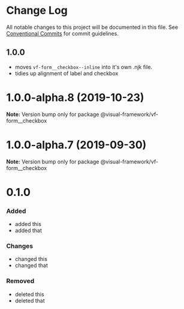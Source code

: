 # Change Log

All notable changes to this project will be documented in this file.
See [Conventional Commits](https://conventionalcommits.org) for commit guidelines.

## 1.0.0

- moves `vf-form__checkbox--inline` into it's own .njk file.
- tidies up alignment of label and checkbox

# 1.0.0-alpha.8 (2019-10-23)

**Note:** Version bump only for package @visual-framework/vf-form__checkbox

# 1.0.0-alpha.7 (2019-09-30)

**Note:** Version bump only for package @visual-framework/vf-form__checkbox













































































































































# 0.1.0

### Added
- added this
- added that

### Changes

- changed this
- changed that

### Removed

- deleted this
- deleted that
